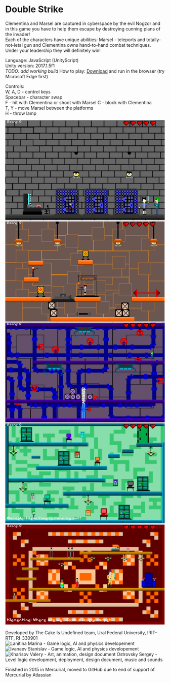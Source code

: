 # Double Strike

Clementina and Marsel are captured in cyberspace by the evil Nogzor and in this game you have to help them escape by destroying cunning plans of the invader!  
Each of the characters have unique abilities: Marsel - teleports and totally-not-letal gun and Clementina owns hand-to-hand combat techniques.  
Under your leadership they will definitely win!  

Language: JavaScript (UnityScript)  
Unity version: 2017.1.5f1  
*TODO: add working build*
How to play: [Download](https://github.com/MarinaRock/UnityGroupGameProject/releases/tag/1.0.0) and run in the browser (try Microsoft Edge first)

Controls:  
W, A, D - control keys       
Spacebar - character swap  
F - hit with Clementina or shoot with Marsel
C - block with Clementina  
T, Y - move Marsel between the platforms  
H - throw lamp  

![Prison](./Images/1.png)
![Gym](./Images/2.png)
![Sewers](./Images/3.png)
![Data-center](./Images/4.png)
![Boss lair](./Images/5.png)

Developed by The Cake Is Undefined team, Ural Federal University, IRIT-RTF, RI-330901   
![Lanitina Marina](https://github.com/MarinaRock) -  Game logic, AI and physics developement
![Ivanaev Stanislav](https://github.com/PhonkX) - Game logic, AI and physics developement  
![Kharisov Valery](https://github.com/loversandcode) - Art, animation, design document
Ostrovsky Sergey - Level logic development, deployment, design document, music and sounds   

Finished in 2015 in Mercurial, moved to GitHub due to end of support of Mercurial by Atlassian  
